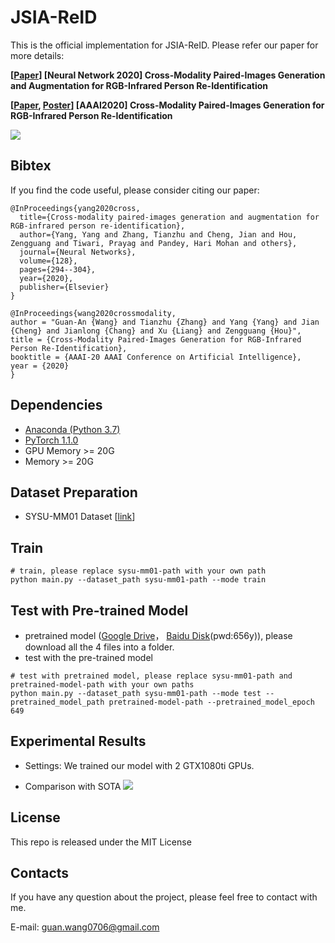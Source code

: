 # JSIA-ReID

This is the official implementation for JSIA-ReID. Please refer our paper for more details:

**[[Paper](https://www.sciencedirect.com/science/article/abs/pii/S0893608020301702)] [Neural Network 2020] Cross-Modality Paired-Images Generation and Augmentation for RGB-Infrared Person Re-Identification**

**[[Paper](https://github.com/wangguanan/JSIA-ReID/blob/master/materials/paper.pdf), [Poster](https://github.com/wangguanan/JSIA-ReID/blob/master/materials/final_poster.png?raw=true)] [AAAI2020] Cross-Modality Paired-Images Generation for RGB-Infrared Person Re-Identification** 

![](https://github.com/wangguanan/JSIA-ReID/blob/master/materials/framework.png?raw=true)


## Bibtex

If you find the code useful, please consider citing our paper:
```
@InProceedings{yang2020cross,
  title={Cross-modality paired-images generation and augmentation for RGB-infrared person re-identification},
  author={Yang, Yang and Zhang, Tianzhu and Cheng, Jian and Hou, Zengguang and Tiwari, Prayag and Pandey, Hari Mohan and others},
  journal={Neural Networks},
  volume={128},
  pages={294--304},
  year={2020},
  publisher={Elsevier}
}

@InProceedings{wang2020crossmodality,
author = "Guan-An {Wang} and Tianzhu {Zhang} and Yang {Yang} and Jian {Cheng} and Jianlong {Chang} and Xu {Liang} and Zengguang {Hou}",
title = {Cross-Modality Paired-Images Generation for RGB-Infrared Person Re-Identification},
booktitle = {AAAI-20 AAAI Conference on Artificial Intelligence},
year = {2020}
}
```


## Dependencies
* [Anaconda (Python 3.7)](https://www.anaconda.com/download/)
* [PyTorch 1.1.0](http://pytorch.org/)
* GPU Memory >= 20G
* Memory >= 20G


## Dataset Preparation
* SYSU-MM01 Dataset [[link](https://github.com/wuancong/SYSU-MM01)]


## Train
```
# train, please replace sysu-mm01-path with your own path
python main.py --dataset_path sysu-mm01-path --mode train
```

## Test with Pre-trained Model
* pretrained model ([Google Drive](https://drive.google.com/drive/folders/1Q1qw3s04QEzY9G_ueZZ_lqzSvU9yk4zz?usp=sharing)， [Baidu Disk](https://pan.baidu.com/s/1np9jC2sTYo8mVoWNivZT8A)(pwd:656y)), please download all the 4 files into a folder. 
* test with the pre-trained model
```
# test with pretrained model, please replace sysu-mm01-path and pretrained-model-path with your own paths
python main.py --dataset_path sysu-mm01-path --mode test --pretrained_model_path pretrained-model-path --pretrained_model_epoch 649
```

## Experimental Results

* Settings: We trained our model with 2 GTX1080ti GPUs.

* Comparison with SOTA
![](./materials/results.png?raw=true)

## License

This repo is released under the MIT License

## Contacts
If you have any question about the project, please feel free to contact with me.

E-mail: guan.wang0706@gmail.com
